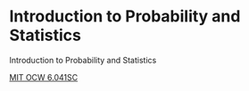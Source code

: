# Introduction to Probability and Statistics
 Introduction to Probability and Statistics
 
 [MIT OCW 6.041SC ](https://ocw.mit.edu/courses/6-041sc-probabilistic-systems-analysis-and-applied-probability-fall-2013/)
 
